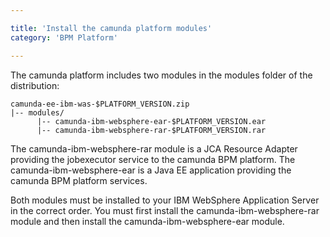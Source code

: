 ```yaml
---

title: 'Install the camunda platform modules'
category: 'BPM Platform'

---
```


The camunda platform includes two modules in the modules folder of the distribution:

```
camunda-ee-ibm-was-$PLATFORM_VERSION.zip
|-- modules/
      |-- camunda-ibm-websphere-ear-$PLATFORM_VERSION.ear
      |-- camunda-ibm-websphere-rar-$PLATFORM_VERSION.rar

```

The camunda-ibm-websphere-rar module is a JCA Resource Adapter providing the jobexecutor service to the camunda BPM platform.
The camunda-ibm-websphere-ear is a Java EE application providing the camunda BPM platform services.

Both modules must be installed to your IBM WebSphere Application Server in the correct order. You must first install the camunda-ibm-websphere-rar module and then install the camunda-ibm-websphere-ear module.